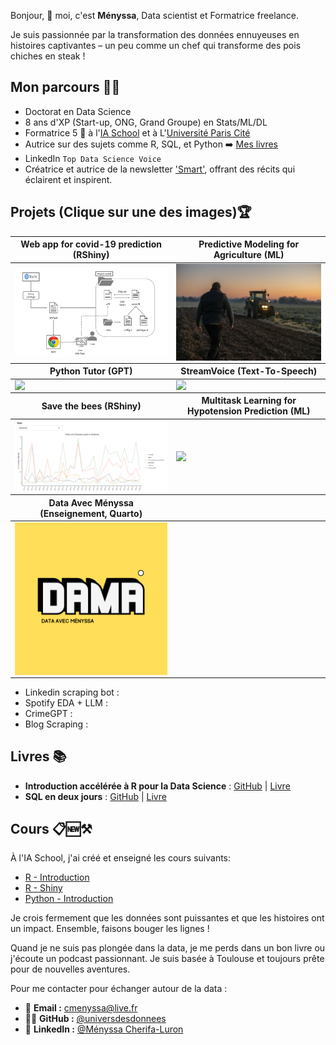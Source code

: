 Bonjour, 👋 moi, c'est **Ményssa**, Data scientist et Formatrice freelance.

Je suis passionnée par la transformation des données ennuyeuses en histoires captivantes – un peu comme un chef qui transforme des pois chiches en steak ! 

## **Mon parcours** 👩‍💻
- Doctorat en Data Science
- 8 ans d'XP (Start-up, ONG, Grand Groupe) en Stats/ML/DL 
- Formatrice 5 🌟 à l'[IA School](https://www.intelligence-artificielle-school.com/?gad_source=1&gclid=CjwKCAiA_aGuBhACEiwAly57Mb4r76ce4ltU5l6_uI_juVjOtmW4LvzS2X8xjInfn5bxq5NJFDpH6BoC4MoQAvD_BwE) et à L'[Université Paris Cité](https://u-paris.fr/)
- Autrice sur des sujets comme R, SQL, et Python ➡️ [Mes livres](https://www.amazon.fr/s?i=stripbooks&rh=p_27%3AMenyssa+Cherifa-Luron&s=relevancerank&text=Menyssa+Cherifa-Luron&linkCode=ll2&tag=mcherifa21-21&linkId=bd1b178e56ff3df3999515f7d7414119&language=fr_FR&ref_=as_li_ss_tl)
- LinkedIn `Top Data Science Voice`
- Créatrice et autrice de la newsletter ['Smart'](https://www.linkedin.com/newsletters/7100158974640967680/), offrant des récits qui éclairent et inspirent.
  
## Projets (Clique sur une des images)🏆
<!-- prettier-ignore -->
<table>
  <thead>
    <tr>
      <th width="500px"> Web app for covid-19 prediction (RShiny) </th>
      <th width="500px"> Predictive Modeling for Agriculture (ML) </th>
    </tr>
  </thead>
  <tbody>
    <tr width="600px">
      <td>
        <a href="https://github.com/universdesdonnees/PredictCovid">
        <img src="https://github.com/universdesdonnees/PredictCovid/blob/main/architecture.png" style="width: 100%; float: left;" />
      </td>
      <td>
        <a href="https://github.com/universdesdonnees/PredictAgriculture">
        <img src="https://github.com/universdesdonnees/PredictAgriculture/blob/main/farmer_in_a_field.jpg" style="width: 100%; float: left;" />
      </td>
      </tr>
  </tbody>
  <thead>
    <tr>
      <th width="500px"> Python Tutor (GPT) </th>
      <th width="500px"> StreamVoice (Text-To-Speech)</th>
    </tr>
  </thead>
  <tbody>
    <tr width="600px">
      <td>
        <a href="https://chat.openai.com/g/g-fJSQx9XYA-python-tutor">
        <img src ="https://www.fcga.fr/wp-content/uploads/2023/07/openAI_chat_gpt.jpg" style="width: 100%; float: left;" />
      </td>
      <td>
        <a href="https://github.com/Obstacleee/StreamVoice/blob/main/RSS-to-audio_MCL.ipynb">
        <img src="https://github.com/Obstacleee/StreamVoice/blob/main/static/logo.png" style="width: 100%; float: left;" />
      </td>
      </tr>
  </tbody>
  <thead>
    <tr>
      <th width="500px"> Save the bees (RShiny) </th>
      <th width="500px"> Multitask Learning for Hypotension Prediction (ML) </th>
    </tr>
  </thead>
  <tbody>
    <tr width="600px">
      <td>
        <a href="https://github.com/universdesdonnees/Save-the-bees">
        <img src ="https://github.com/universdesdonnees/Save-the-bees/raw/main/image.png" style="width: 100%; float: left;" />
      </td>
      <td>
        <a href="https://www.sciencedirect.com/science/article/abs/pii/S0933365721001111?via%3Dihub">
        <img src="https://ehealth4everyone.com/wp-content/uploads/2023/01/Blog-Header-1200x600-px-3-1140x450.png" style="width: 100%; float: left;" />
      </td>
      </tr>
  </tbody>
  <thead>
    <tr>
      <th width="500px"> Data Avec Ményssa (Enseignement, Quarto) </th>
      <th width="500px"> </th>
    </tr>
  </thead>
  <tbody>
    <tr width="600px">
      <td>
        <a href="https://universdesdonnees.github.io/dama/">
        <img src ="https://github.com/universdesdonnees/dama/blob/master/images/dama_logo.png?raw=true" style="width: 100%; float: left;" />
      </td>
      <td>
        <a href="">
        <img src="" style="width: 100%; float: left;" />
      </td>
      </tr>
  </tbody>
</table>
          
- Linkedin scraping bot :
- Spotify EDA + LLM :
- CrimeGPT :
- Blog Scraping :

## Livres 📚
- **Introduction accélérée à R pour la Data Science** : [GitHub](https://github.com/universdesdonnees/Introduction-acceleree-au-LANGAGE-R-pour-la-data-science) | [Livre](https://amzn.to/3SZNJhf)
- **SQL en deux jours** : [GitHub](https://github.com/universdesdonnees/SQL-en-deux-jours) | [Livre](https://amzn.to/3T3pmPC)

## Cours 📋🆕⚒️
À l'IA School, j'ai créé et enseigné les cours suivants:
- [R - Introduction](https://universdesdonnees.github.io/R-Introduction/cours/Cours.html)
- [R - Shiny](https://universdesdonnees.github.io/R-Shiny/cours/cours.html)
- [Python - Introduction](https://github.com/universdesdonnees/Python-Introduction)


Je crois fermement que les données sont puissantes et que les histoires ont un impact. Ensemble, faisons bouger les lignes !

Quand je ne suis pas plongée dans la data, je me perds dans un bon livre ou j'écoute un podcast passionnant. 
Je suis basée à Toulouse et toujours prête pour de nouvelles aventures.

Pour me contacter pour échanger autour de la data :

- 📩 **Email :** [cmenyssa@live.fr](mailto:cmenyssa@live.fr)
- 👩‍💻 **GitHub :** [@universdesdonnees](https://github.com/universdesdonnees)
- 💼 **LinkedIn :** [@Ményssa Cherifa-Luron](https://www.linkedin.com/in/menyssacherifaluron/)

